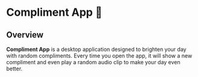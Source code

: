 # Compliment App 🌸

## Overview

**Compliment App** is a desktop application designed to brighten your day with random compliments. Every time you open the app, it will show a new compliment and even play a random audio clip to make your day even better.
